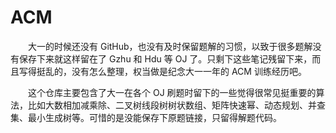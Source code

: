 # ACM
&emsp;&emsp;大一的时候还没有 GitHub，也没有及时保留题解的习惯，以致于很多题解没有保存下来就这样留在了 Gzhu 和 Hdu 等 OJ 了。只剩下这些笔记残留下来，而且写得挺乱的，没有怎么整理，权当做是纪念大一一年的 ACM 训练经历吧。

&emsp;&emsp;这个仓库主要包含了大一在各个 OJ 刷题时留下的一些觉得很常见挺重要的算法，比如大数相加减乘除、二叉树线段树树状数组、矩阵快速幂、动态规划、并查集、最小生成树等。可惜的是没能保存下原题链接，只留得解题代码。

